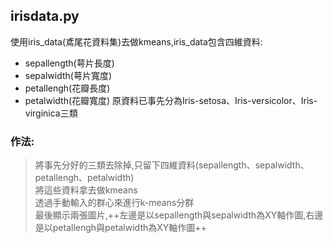 ## irisdata.py
使用iris_data(鳶尾花資料集)去做kmeans,iris_data包含四維資料:
- sepallength(萼片長度)
- sepalwidth(萼片寬度)
- petallengh(花瓣長度)
- petalwidth(花瓣寬度)  原資料已事先分為Iris-setosa、Iris-versicolor、Iris-virginica三類  
### 作法:
>將事先分好的三類去除掉,只留下四維資料(sepallength、sepalwidth、petallengh、petalwidth)  
將這些資料拿去做kmeans  
透過手動輸入的群心來進行k-means分群  
最後顯示兩張圖片,++左邊是以sepallength與sepalwidth為XY軸作圖,右邊是以petallengh與petalwidth為XY軸作圖++
